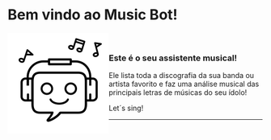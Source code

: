 # Bem vindo ao Music Bot!

<img style="float: left;" src="music_bot.png">
<br>

### Este é o seu assistente musical!

<p>Ele lista toda a discografia da sua banda ou artista favorito e faz uma análise musical das principais letras de músicas do seu ídolo! 
<p>Let´s sing!

____


